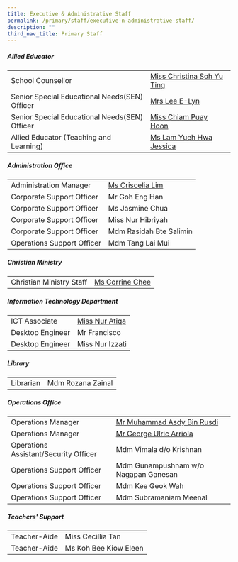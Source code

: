 ```yaml
---
title: Executive & Administrative Staff
permalink: /primary/staff/executive-n-administrative-staff/
description: ""
third_nav_title: Primary Staff
---
```

##### Allied Educator

|||
| -------- | -------- |
|School Counsellor| [Miss Christina Soh Yu Ting](christina_soh_yu_ting@schools.gov.sg)|
|Senior Special Educational Needs(SEN) Officer|[Mrs Lee E-Lyn](lim_e-lyn_lin_yilin@schools.gov.sg)|
|Senior Special Educational Needs(SEN) Officer| [Miss Chiam Puay Hoon](lindy_chiam_puay_hoon@schools.gov.sg)|
|Allied Educator (Teaching and Learning)| [Ms Lam Yueh Hwa Jessica](lam_yueh_hwa_jessica@schools.gov.sg)|


##### Administration Office

|||
| -------- | -------- |
|Administration Manager| [Ms Criscelia Lim](criscelia_lim@schools.gov.sg)|
|Corporate Support Officer|Mr Goh Eng Han
|Corporate Support Officer|Ms Jasmine Chua
|Corporate Support Officer|Miss Nur Hibriyah
|Corporate Support Officer|Mdm Rasidah Bte Salimin
|Operations Support Officer|Mdm Tang Lai Mui

##### Christian Ministry
|||
| -------- | -------- |
|Christian Ministry Staff| [Ms Corrine Chee](corrine_chee@mgs.sch.edu.sg)

##### Information Technology Department


|||
| -------- | -------- |
|ICT Associate| [Miss Nur Atiqa](nur_atiqa_harun@schools.gov.sg)|
|Desktop Engineer|Mr Francisco
|Desktop Engineer|Miss Nur Izzati

##### Library

|||
| -------- | -------- |
|Librarian| Mdm Rozana Zainal

##### Operations Office

|||
| -------- | -------- |
|Operations Manager| [Mr Muhammad Asdy Bin Rusdi](muhammad\_asdy\_rusdi@schools.gov.sg)|
|Operations Manager|[Mr George Ulric Arriola](George_Ulric_Arriola@schools.gov.sg)
|Operations Assistant/Security Officer|Mdm Vimala d/o Krishnan
|Operations Support Officer|Mdm Gunampushnam w/o Nagapan Ganesan
|Operations Support Officer|Mdm Kee Geok Wah
|Operations Support Officer|Mdm Subramaniam Meenal

##### Teachers' Support

|||
| -------- | -------- |
|Teacher-Aide| Miss Cecillia Tan
|Teacher-Aide|Ms Koh Bee Kiow Eleen